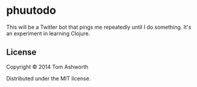 # phuutodo

This will be a Twitter bot that pings me repeatedly until I do something. It's an experiment in learning Clojure.

## License

Copyright © 2014 Tom Ashworth

Distributed under the MIT license.
